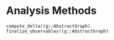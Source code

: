 # Analysis Methods

```@docs
compute_delta!(g::AbstractGraph)
finalize_observables!(g::AbstractGraph)
```
